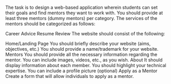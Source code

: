 The task is to design a web-based application wherein students can set their goals and find mentors they want to work with. You should provide at least three mentors (dummy mentors) per category. The services of the mentors should be categorized as follows:

Career Advice
Resume Review
The website should consist of the following:

Home/Landing Page
You should briefly describe your website (aims, objectives, etc.)
You should provide a name/trademark for your website.
Mentors
You should provide all the necessary information regarding the mentor.
You can include images, videos, etc., as you wish.
About
It should display information about each member.
You should highlight your technical expertise.
You can include a profile picture (optional)
Apply as a Mentor
Create a form that will allow individuals to apply as a mentor.
